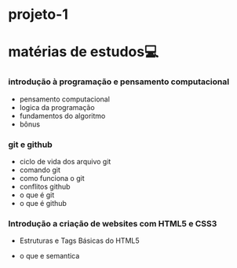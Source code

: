 # projeto-1
# matérias de  estudos:computer:

### introdução à programação e pensamento computacional

- pensamento computacional
- logica da programação
- fundamentos do algoritmo
- bônus 

### git e github

- ciclo de vida dos arquivo git
- comando git
- como funciona o git
- conflitos github
- o que é git
- o que é github

### Introdução a criação de websites com HTML5 e CSS3

- Estruturas e Tags Básicas do HTML5

- o que e semantica

  
